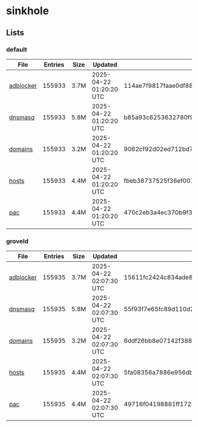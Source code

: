 # sinkhole

## Lists

### default

|File|Entries|Size|Updated|Hash|
|-|-|-|-|-|
|[adblocker](https://raw.githubusercontent.com/groveld/sinkhole/lists/default/adblocker.txt)|155933|3.7M|2025-04-22 01:20:20 UTC|114ae7f9817faae0df88f343449f02990fdc16256e11de384b4b7f4dc6c8399d|
|[dnsmasq](https://raw.githubusercontent.com/groveld/sinkhole/lists/default/dnsmasq.txt)|155933|5.8M|2025-04-22 01:20:20 UTC|b85a93c6253632780f9f5bb403ff594c64feffe6c5df35fd2efdd8bf9136c9cc|
|[domains](https://raw.githubusercontent.com/groveld/sinkhole/lists/default/domains.txt)|155933|3.2M|2025-04-22 01:20:20 UTC|9062cf92d02ed712bd7df0eb9686ba33d3222d2b20e29f0574acefc6994267e8|
|[hosts](https://raw.githubusercontent.com/groveld/sinkhole/lists/default/hosts.txt)|155933|4.4M|2025-04-22 01:20:20 UTC|fbeb38737525f36ef00795491d1a551a6ce168a8f5a863e2e58507313ab2dab0|
|[pac](https://raw.githubusercontent.com/groveld/sinkhole/lists/default/pac.txt)|155933|4.4M|2025-04-22 01:20:20 UTC|470c2eb3a4ec370b9f3215418b33dc7156a721abda8d562a53493f900c484350|

### groveld

|File|Entries|Size|Updated|Hash|
|-|-|-|-|-|
|[adblocker](https://raw.githubusercontent.com/groveld/sinkhole/lists/groveld/adblocker.txt)|155935|3.7M|2025-04-22 02:07:30 UTC|15611fc2424c834ade87251a66d3c0c7f509533fc879b27542cb87710d7d31b1|
|[dnsmasq](https://raw.githubusercontent.com/groveld/sinkhole/lists/groveld/dnsmasq.txt)|155935|5.8M|2025-04-22 02:07:30 UTC|55f93f7e65fc89d110d284b184ae1679056f40b0e8d1ea48112f5c20beb4d955|
|[domains](https://raw.githubusercontent.com/groveld/sinkhole/lists/groveld/domains.txt)|155935|3.2M|2025-04-22 02:07:30 UTC|6ddf26bb8e07142f3880e6ccb85982cd05dc41574aacb99931473607f893f828|
|[hosts](https://raw.githubusercontent.com/groveld/sinkhole/lists/groveld/hosts.txt)|155935|4.4M|2025-04-22 02:07:30 UTC|5fa08356a7886e956dbb0fa0b0d5eaec59a1bcb30dadc0173135c4b26e773428|
|[pac](https://raw.githubusercontent.com/groveld/sinkhole/lists/groveld/pac.txt)|155935|4.4M|2025-04-22 02:07:30 UTC|49716f04198881ff172fd62bddb2ab461472248b14f8fad54b50f5a2a29d8705|
